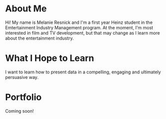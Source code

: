 # About Me

Hi! My name is Melanie Resnick and I'm a first year Heinz student in the Emtertainment Industry Management program. At the moment, I'm most interested in film and TV development, but that may change as I learn more about the entertainment industry.  

# What I Hope to Learn

I want to learn how to present data in a compelling, engaging and ultimately persuasive way. 

# Portfolio

Coming soon!

